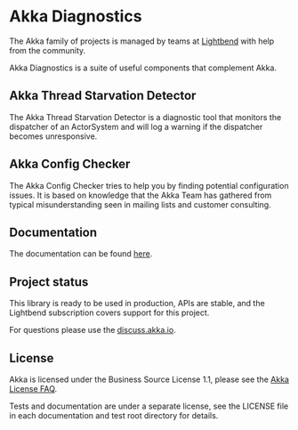 # Akka Diagnostics

The Akka family of projects is managed by teams at [Lightbend](https://lightbend.com/) with help from the community.

Akka Diagnostics is a suite of useful components that complement Akka.

## Akka Thread Starvation Detector

The Akka Thread Starvation Detector is a diagnostic tool that monitors the dispatcher of an ActorSystem and will log a warning if the dispatcher becomes unresponsive.

## Akka Config Checker

The Akka Config Checker tries to help you by finding potential configuration issues. It is based on knowledge that the Akka Team has gathered from typical misunderstanding seen in mailing lists and customer consulting.

## Documentation

The documentation can be found [here](https://doc.akka.io/docs/akka-diagnostics/current/index.html).

## Project status

This library is ready to be used in production, APIs are stable, and the Lightbend subscription covers support for this project.

For questions please use the [discuss.akka.io](https://discuss.akka.io).

## License

Akka is licensed under the Business Source License 1.1, please see the [Akka License FAQ](https://www.lightbend.com/akka/license-faq).

Tests and documentation are under a separate license, see the LICENSE file in each documentation and test root directory for details.